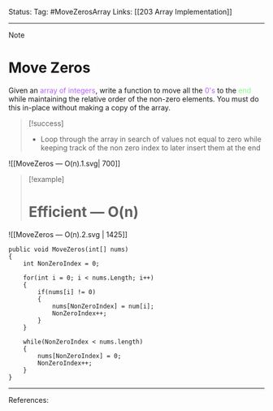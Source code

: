 Status: 
Tag: #MoveZerosArray
Links: [[203 Array Implementation]]

---
> [!note] 
>  # Move Zeros

Given an <span style="color:#b562f9">array of integers</span>, write a function to move all the <span style="color:#b562f9">0's</span> to the <span style="color:#81fd83">end</span> while maintaining the relative order of the non-zero elements. You must do this in-place without making a copy of the array.



> [!success] 
>  - Loop through the array in search of values not equal to zero while keeping track of the non zero index to later insert them at the end

![[MoveZeros — O(n).1.svg| 700]]

> [!example] 
> # Efficient — O(n) 

![[MoveZeros — O(n).2.svg | 1425]]

``` run-csharp
public void MoveZeros(int[] nums)
{
	int NonZeroIndex = 0;

	for(int i = 0; i < nums.Length; i++)
	{
		if(nums[i] != 0)
		{
			nums[NonZeroIndex] = num[i];
			NonZeroIndex++;
		}
	}

	while(NonZeroIndex < nums.length)
	{
		nums[NonZeroIndex] = 0;
		NonZeroIndex++;
	}
}
```

---
References: